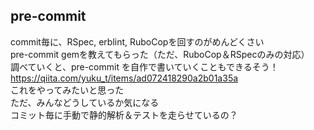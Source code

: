 ## pre-commit
commit毎に、RSpec, erblint, RuboCopを回すのがめんどくさい  
pre-commit gemを教えてもらった（ただ、RuboCop＆RSpecのみの対応）  
調べていくと、pre-commit を自作で書いていくこともできるそう！  
https://qiita.com/yuku_t/items/ad072418290a2b01a35a  
これをやってみたいと思った  
ただ、みんなどうしているか気になる  
コミット毎に手動で静的解析＆テストを走らせているの？  
